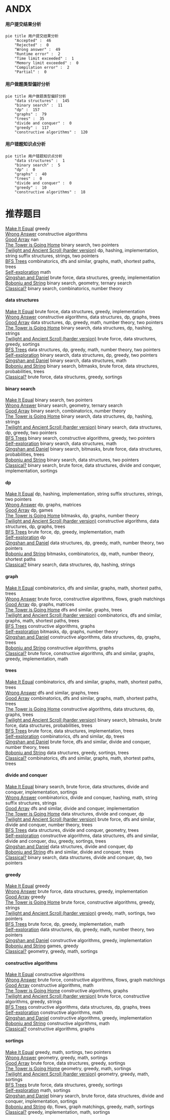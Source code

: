 # ANDX
<!-- tabs:start -->
#### **用户提交结果分析**

```mermaid
pie title 用户提交结果分析
    "Accepted" :  46
    "Rejected" :  0
    "Wrong answer" :  49
    "Runtime error" :  2
    "Time limit exceeded" :  1
    "Memory limit exceeded" :  0
    "Compilation error" :  2
    "Partial" :  0
```
#### **用户做题类型偏好分析**

```mermaid
pie title 用户做题类型偏好分析
    "data structures" :  145
    "binary search" :  11
    "dp" :  157
    "graphs" :  79
    "trees" :  35
    "divide and conquer" :  0
    "greedy" :  117
    "constructive algorithms" :  120
```
#### **用户错题知识点分析**

```mermaid
pie title 用户错题知识点分析
    "data structures" :  1
    "binary search" :  5
    "dp" :  0
    "graphs" :  40
    "trees" :  0
    "divide and conquer" :  0
    "greedy" :  10
    "constructive algorithms" :  18
```
<!-- tabs:end -->
# 推荐题目
[Make It Equal](http://codeforces.com/problemset/problem/1065/C)		greedy		  
[Wrong Answer](http://codeforces.com/problemset/problem/1129/B)		constructive algorithms		  
[Good Array](http://codeforces.com/problemset/problem/1077/C)		nan		  
[The Tower is Going Home](http://codeforces.com/problemset/problem/1044/A)		binary search,
                        two pointers		  
[Twilight and Ancient Scroll (harder version)](http://codeforces.com/problemset/problem/1393/E2)		dp,
                        hashing,
                        implementation,
                        string suffix structures,
                        strings,
                        two pointers		  
[BFS Trees](https://codeforces.com/contest/1496/problem/F)		combinatorics,
                        dfs and similar,
                        graphs,
                        math,
                        shortest paths,
                        trees		  
[Self-exploration](http://codeforces.com/problemset/problem/1045/H)		math		  
[Qingshan and Daniel](http://codeforces.com/problemset/problem/1495/E)		brute force,
                        data structures,
                        greedy,
                        implementation		  
[Boboniu and String](https://codeforces.com/contest/1395/problem/F)		binary search,
                        geometry,
                        ternary search		  
[Classical?](http://codeforces.com/problemset/problem/1285/F)		binary search,
                        combinatorics,
                        number theory		  
<!-- tabs:start -->
#### **data structures**
[Make It Equal](http://codeforces.com/problemset/problem/1495/E)		brute force,
                        data structures,
                        greedy,
                        implementation		  
[Wrong Answer](http://codeforces.com/problemset/problem/1495/F)		constructive algorithms,
                        data structures,
                        dp,
                        graphs,
                        trees		  
[Good Array](http://codeforces.com/problemset/problem/1497/E1)		data structures,
                        dp,
                        greedy,
                        math,
                        number theory,
                        two pointers		  
[The Tower is Going Home](http://codeforces.com/problemset/problem/1051/E)		binary search,
                        data structures,
                        dp,
                        hashing,
                        strings		  
[Twilight and Ancient Scroll (harder version)](http://codeforces.com/problemset/problem/1497/A)		brute force,
                        data structures,
                        greedy,
                        sortings		  
[BFS Trees](http://codeforces.com/problemset/problem/1497/E2)		data structures,
                        dp,
                        greedy,
                        math,
                        number theory,
                        two pointers		  
[Self-exploration](http://codeforces.com/problemset/problem/1492/C)		binary search,
                        data structures,
                        dp,
                        greedy,
                        two pointers		  
[Qingshan and Daniel](http://codeforces.com/problemset/problem/1490/G)		binary search,
                        data structures,
                        math		  
[Boboniu and String](http://codeforces.com/problemset/problem/1479/D)		binary search,
                        bitmasks,
                        brute force,
                        data structures,
                        probabilities,
                        trees		  
[Classical?](http://codeforces.com/problemset/problem/1497/A)		brute force,
                        data structures,
                        greedy,
                        sortings		  
#### **binary search**
[Make It Equal](http://codeforces.com/problemset/problem/1044/A)		binary search,
                        two pointers		  
[Wrong Answer](https://codeforces.com/contest/1395/problem/F)		binary search,
                        geometry,
                        ternary search		  
[Good Array](http://codeforces.com/problemset/problem/1285/F)		binary search,
                        combinatorics,
                        number theory		  
[The Tower is Going Home](http://codeforces.com/problemset/problem/1051/E)		binary search,
                        data structures,
                        dp,
                        hashing,
                        strings		  
[Twilight and Ancient Scroll (harder version)](http://codeforces.com/problemset/problem/1492/C)		binary search,
                        data structures,
                        dp,
                        greedy,
                        two pointers		  
[BFS Trees](http://codeforces.com/problemset/problem/1463/D)		binary search,
                        constructive algorithms,
                        greedy,
                        two pointers		  
[Self-exploration](http://codeforces.com/problemset/problem/1490/G)		binary search,
                        data structures,
                        math		  
[Qingshan and Daniel](http://codeforces.com/problemset/problem/1479/D)		binary search,
                        bitmasks,
                        brute force,
                        data structures,
                        probabilities,
                        trees		  
[Boboniu and String](http://codeforces.com/problemset/problem/1436/E)		binary search,
                        data structures,
                        two pointers		  
[Classical?](http://codeforces.com/problemset/problem/1461/D)		binary search,
                        brute force,
                        data structures,
                        divide and conquer,
                        implementation,
                        sortings		  
#### **dp**
[Make It Equal](http://codeforces.com/problemset/problem/1393/E2)		dp,
                        hashing,
                        implementation,
                        string suffix structures,
                        strings,
                        two pointers		  
[Wrong Answer](http://codeforces.com/problemset/problem/107/D)		dp,
                        graphs,
                        matrices		  
[Good Array](http://codeforces.com/problemset/problem/1382/B)		dp,
                        games		  
[The Tower is Going Home](http://codeforces.com/problemset/problem/1497/D)		bitmasks,
                        dp,
                        graphs,
                        number theory		  
[Twilight and Ancient Scroll (harder version)](http://codeforces.com/problemset/problem/1495/F)		constructive algorithms,
                        data structures,
                        dp,
                        graphs,
                        trees		  
[BFS Trees](http://codeforces.com/problemset/problem/1051/C)		brute force,
                        dp,
                        greedy,
                        implementation,
                        math		  
[Self-exploration](http://codeforces.com/problemset/problem/1381/B)		dp		  
[Qingshan and Daniel](http://codeforces.com/problemset/problem/1497/E1)		data structures,
                        dp,
                        greedy,
                        math,
                        number theory,
                        two pointers		  
[Boboniu and String](http://codeforces.com/problemset/problem/1043/F)		bitmasks,
                        combinatorics,
                        dp,
                        math,
                        number theory,
                        shortest paths		  
[Classical?](http://codeforces.com/problemset/problem/1051/E)		binary search,
                        data structures,
                        dp,
                        hashing,
                        strings		  
#### **graph**
[Make It Equal](https://codeforces.com/contest/1496/problem/F)		combinatorics,
                        dfs and similar,
                        graphs,
                        math,
                        shortest paths,
                        trees		  
[Wrong Answer](https://codeforces.com/contest/1047/problem/D)		brute force,
                        constructive algorithms,
                        flows,
                        graph matchings		  
[Good Array](http://codeforces.com/problemset/problem/107/D)		dp,
                        graphs,
                        matrices		  
[The Tower is Going Home](http://codeforces.com/problemset/problem/1045/C)		dfs and similar,
                        graphs,
                        trees		  
[Twilight and Ancient Scroll (harder version)](http://codeforces.com/problemset/problem/1495/D)		combinatorics,
                        dfs and similar,
                        graphs,
                        math,
                        shortest paths,
                        trees		  
[BFS Trees](https://codeforces.com/contest/1496/problem/E)		constructive algorithms,
                        graphs		  
[Self-exploration](http://codeforces.com/problemset/problem/1497/D)		bitmasks,
                        dp,
                        graphs,
                        number theory		  
[Qingshan and Daniel](http://codeforces.com/problemset/problem/1495/F)		constructive algorithms,
                        data structures,
                        dp,
                        graphs,
                        trees		  
[Boboniu and String](http://codeforces.com/problemset/problem/1495/C)		constructive algorithms,
                        graphs		  
[Classical?](http://codeforces.com/problemset/problem/1487/C)		brute force,
                        constructive algorithms,
                        dfs and similar,
                        graphs,
                        greedy,
                        implementation,
                        math		  
#### **trees**
[Make It Equal](https://codeforces.com/contest/1496/problem/F)		combinatorics,
                        dfs and similar,
                        graphs,
                        math,
                        shortest paths,
                        trees		  
[Wrong Answer](http://codeforces.com/problemset/problem/1045/C)		dfs and similar,
                        graphs,
                        trees		  
[Good Array](http://codeforces.com/problemset/problem/1495/D)		combinatorics,
                        dfs and similar,
                        graphs,
                        math,
                        shortest paths,
                        trees		  
[The Tower is Going Home](http://codeforces.com/problemset/problem/1495/F)		constructive algorithms,
                        data structures,
                        dp,
                        graphs,
                        trees		  
[Twilight and Ancient Scroll (harder version)](http://codeforces.com/problemset/problem/1479/D)		binary search,
                        bitmasks,
                        brute force,
                        data structures,
                        probabilities,
                        trees		  
[BFS Trees](http://codeforces.com/problemset/problem/1511/C)		brute force,
                        data structures,
                        implementation,
                        trees		  
[Self-exploration](http://codeforces.com/problemset/problem/1499/F)		combinatorics,
                        dfs and similar,
                        dp,
                        trees		  
[Qingshan and Daniel](http://codeforces.com/problemset/problem/1491/E)		brute force,
                        dfs and similar,
                        divide and conquer,
                        number theory,
                        trees		  
[Boboniu and String](http://codeforces.com/problemset/problem/1466/D)		data structures,
                        greedy,
                        sortings,
                        trees		  
[Classical?](http://codeforces.com/problemset/problem/1495/D)		combinatorics,
                        dfs and similar,
                        graphs,
                        math,
                        shortest paths,
                        trees		  
#### **divide and conquer**
[Make It Equal](http://codeforces.com/problemset/problem/1461/D)		binary search,
                        brute force,
                        data structures,
                        divide and conquer,
                        implementation,
                        sortings		  
[Wrong Answer](http://codeforces.com/problemset/problem/1466/G)		combinatorics,
                        divide and conquer,
                        hashing,
                        math,
                        string suffix structures,
                        strings		  
[Good Array](http://codeforces.com/problemset/problem/1490/D)		dfs and similar,
                        divide and conquer,
                        implementation		  
[The Tower is Going Home](https://codeforces.com/contest/1483/problem/C)		data structures,
                        divide and conquer,
                        dp		  
[Twilight and Ancient Scroll (harder version)](http://codeforces.com/problemset/problem/1491/E)		brute force,
                        dfs and similar,
                        divide and conquer,
                        number theory,
                        trees		  
[BFS Trees](http://codeforces.com/problemset/problem/1303/G)		data structures,
                        divide and conquer,
                        geometry,
                        trees		  
[Self-exploration](http://codeforces.com/problemset/problem/1494/D)		constructive algorithms,
                        data structures,
                        dfs and similar,
                        divide and conquer,
                        dsu,
                        greedy,
                        sortings,
                        trees		  
[Qingshan and Daniel](http://codeforces.com/problemset/problem/1482/E)		data structures,
                        divide and conquer,
                        dp		  
[Boboniu and String](http://codeforces.com/problemset/problem/566/C)		dfs and similar,
                        divide and conquer,
                        trees		  
[Classical?](http://codeforces.com/problemset/problem/1428/F)		binary search,
                        data structures,
                        divide and conquer,
                        dp,
                        two pointers		  
#### **greedy**
[Make It Equal](http://codeforces.com/problemset/problem/1065/C)		greedy		  
[Wrong Answer](http://codeforces.com/problemset/problem/1495/E)		brute force,
                        data structures,
                        greedy,
                        implementation		  
[Good Array](https://codeforces.com/contest/1432/problem/F)		greedy		  
[The Tower is Going Home](http://codeforces.com/problemset/problem/1496/A)		brute force,
                        constructive algorithms,
                        greedy,
                        strings		  
[Twilight and Ancient Scroll (harder version)](http://codeforces.com/problemset/problem/1369/C)		greedy,
                        math,
                        sortings,
                        two pointers		  
[BFS Trees](http://codeforces.com/problemset/problem/1051/C)		brute force,
                        dp,
                        greedy,
                        implementation,
                        math		  
[Self-exploration](http://codeforces.com/problemset/problem/1497/E1)		data structures,
                        dp,
                        greedy,
                        math,
                        number theory,
                        two pointers		  
[Qingshan and Daniel](http://codeforces.com/problemset/problem/1043/C)		constructive algorithms,
                        greedy,
                        implementation		  
[Boboniu and String](https://codeforces.com/contest/1496/problem/D)		games,
                        greedy		  
[Classical?](https://codeforces.com/contest/1496/problem/C)		geometry,
                        greedy,
                        math,
                        sortings		  
#### **constructive algorithms**
[Make It Equal](http://codeforces.com/problemset/problem/1129/B)		constructive algorithms		  
[Wrong Answer](https://codeforces.com/contest/1047/problem/D)		brute force,
                        constructive algorithms,
                        flows,
                        graph matchings		  
[Good Array](http://codeforces.com/problemset/problem/1196/B)		constructive algorithms,
                        math		  
[The Tower is Going Home](https://codeforces.com/contest/1496/problem/E)		constructive algorithms,
                        graphs		  
[Twilight and Ancient Scroll (harder version)](http://codeforces.com/problemset/problem/1496/A)		brute force,
                        constructive algorithms,
                        greedy,
                        strings		  
[BFS Trees](http://codeforces.com/problemset/problem/1495/F)		constructive algorithms,
                        data structures,
                        dp,
                        graphs,
                        trees		  
[Self-exploration](http://codeforces.com/problemset/problem/1497/C2)		constructive algorithms,
                        math		  
[Qingshan and Daniel](http://codeforces.com/problemset/problem/1043/C)		constructive algorithms,
                        greedy,
                        implementation		  
[Boboniu and String](http://codeforces.com/problemset/problem/1497/C1)		constructive algorithms,
                        math		  
[Classical?](http://codeforces.com/problemset/problem/1495/C)		constructive algorithms,
                        graphs		  
#### **sortings**
[Make It Equal](http://codeforces.com/problemset/problem/1369/C)		greedy,
                        math,
                        sortings,
                        two pointers		  
[Wrong Answer](https://codeforces.com/contest/1496/problem/C)		geometry,
                        greedy,
                        math,
                        sortings		  
[Good Array](http://codeforces.com/problemset/problem/1497/A)		brute force,
                        data structures,
                        greedy,
                        sortings		  
[The Tower is Going Home](https://codeforces.com/contest/1496/problem/C)		geometry,
                        greedy,
                        math,
                        sortings		  
[Twilight and Ancient Scroll (harder version)](http://codeforces.com/problemset/problem/1495/A)		geometry,
                        greedy,
                        math,
                        sortings		  
[BFS Trees](http://codeforces.com/problemset/problem/1497/A)		brute force,
                        data structures,
                        greedy,
                        sortings		  
[Self-exploration](http://codeforces.com/problemset/problem/1427/A)		math,
                        sortings		  
[Qingshan and Daniel](http://codeforces.com/problemset/problem/1461/D)		binary search,
                        brute force,
                        data structures,
                        divide and conquer,
                        implementation,
                        sortings		  
[Boboniu and String](http://codeforces.com/problemset/problem/1437/C)		dp,
                        flows,
                        graph matchings,
                        greedy,
                        math,
                        sortings		  
[Classical?](http://codeforces.com/problemset/problem/1473/A)		greedy,
                        implementation,
                        math,
                        sortings		  
<!-- tabs:end -->
